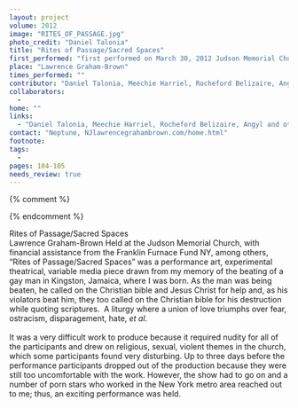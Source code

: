 ```yaml
---
layout: project
volume: 2012
image: "RITES_OF_PASSAGE.jpg"
photo_credit: "Daniel Talonia"
title: "Rites of Passage/Sacred Spaces"
first_performed: "first performed on March 30, 2012 Judson Memorial Church, New York, NYperformed once in 2012"
place: "Lawrence Graham-Brown"
times_performed: ""
contributor: "Daniel Talonia, Meechie Harriel, Rocheford Belizaire, Angyl and others"
collaborators: 
  - 
home: ""
links: 
  - "Daniel Talonia, Meechie Harriel, Rocheford Belizaire, Angyl and others"
contact: "Neptune, NJlawrencegrahambrown.com/home.html"
footnote: 
tags: 
  - 
pages: 104-105
needs_review: true
---
```


{% comment %} 

{% endcomment %}

 Rites of Passage/Sacred Spaces <br>Lawrence Graham-Brown 
 Held at the Judson Memorial Church, with financial assistance from the Franklin Furnace Fund NY, among others, “Rites of Passage/Sacred Spaces” was a performance art, experimental theatrical, variable media piece drawn from my memory of the beating of a gay man in Kingston, Jamaica, where I was born. As the man was being beaten, he called on the Christian bible and Jesus Christ for help and, as his violators beat him, they too called on the Christian bible for his destruction while quoting scriptures.  A liturgy where a union of love triumphs over fear, ostracism, disparagement, hate, <em>et al</em>. <br><br>It was a very difficult work to produce because it required nudity for all of the participants and drew on religious, sexual, violent themes in the church, which some participants found very disturbing. Up to three days before the performance participants dropped out of the production because they were still too uncomfortable with the work. However, the show had to go on and a number of porn stars who worked in the New York metro area reached out to me; thus, an exciting performance was held.  
 <br> 
